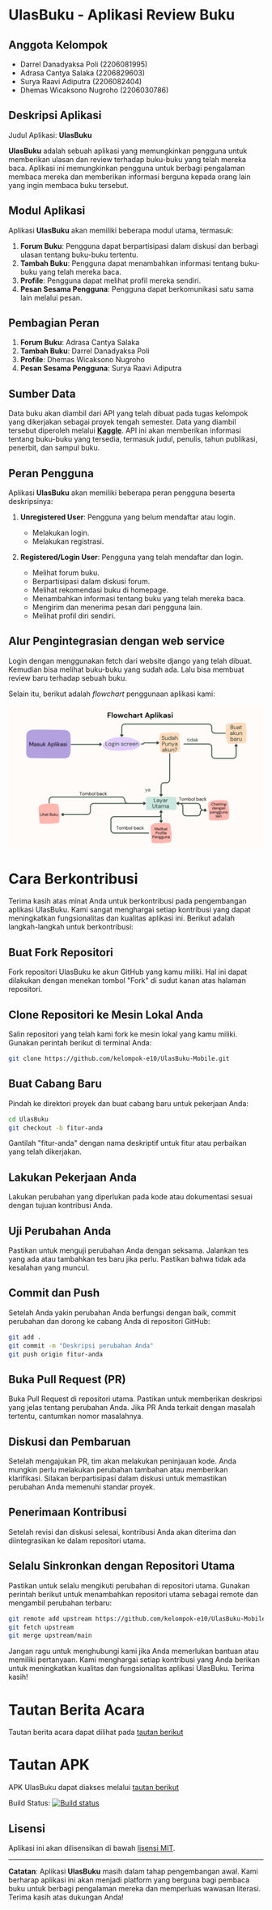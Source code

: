 # UlasBuku - Aplikasi Review Buku

## Anggota Kelompok

- Darrel Danadyaksa Poli (2206081995)
- Adrasa Cantya Salaka (2206829603)
- Surya Raavi Adiputra (2206082404)
- Dhemas Wicaksono Nugroho (2206030786)

## Deskripsi Aplikasi

Judul Aplikasi: **UlasBuku**

**UlasBuku** adalah sebuah aplikasi yang memungkinkan pengguna untuk memberikan ulasan dan review terhadap buku-buku yang telah mereka baca. Aplikasi ini memungkinkan pengguna untuk berbagi pengalaman membaca mereka dan memberikan informasi berguna kepada orang lain yang ingin membaca buku tersebut.

## Modul Aplikasi

Aplikasi **UlasBuku** akan memiliki beberapa modul utama, termasuk:

1. **Forum Buku**: Pengguna dapat berpartisipasi dalam diskusi dan berbagi ulasan tentang buku-buku tertentu.
2. **Tambah Buku**: Pengguna dapat menambahkan informasi tentang buku-buku yang telah mereka baca.
3. **Profile**: Pengguna dapat melihat profil mereka sendiri.
4. **Pesan Sesama Pengguna**: Pengguna dapat berkomunikasi satu sama lain melalui pesan.

## Pembagian Peran

1. **Forum Buku**: Adrasa Cantya Salaka
2. **Tambah Buku**: Darrel Danadyaksa Poli
3. **Profile**: Dhemas Wicaksono Nugroho
4. **Pesan Sesama Pengguna**: Surya Raavi Adiputra

## Sumber Data

Data buku akan diambil dari API yang telah dibuat pada tugas kelompok yang dikerjakan sebagai proyek tengah semester. Data yang diambil tersebut diperoleh melalui [**Kaggle**](https://www.kaggle.com/datasets/arashnic/book-recommendation-dataset/). API ini akan memberikan informasi tentang buku-buku yang tersedia, termasuk judul, penulis, tahun publikasi, penerbit, dan sampul buku.

## Peran Pengguna

Aplikasi **UlasBuku** akan memiliki beberapa peran pengguna beserta deskripsinya:

1. **Unregistered User**: Pengguna yang belum mendaftar atau login.
   - Melakukan login.
   - Melakukan registrasi.


2. **Registered/Login User**: Pengguna yang telah mendaftar dan login.
   - Melihat forum buku.
   - Berpartisipasi dalam diskusi forum.
   - Melihat rekomendasi buku di homepage.
   - Menambahkan informasi tentang buku yang telah mereka baca.
   - Mengirim dan menerima pesan dari pengguna lain.
   - Melihat profil diri sendiri.

## Alur Pengintegrasian dengan web service

Login dengan menggunakan fetch dari website django yang telah dibuat. Kemudian bisa melihat buku-buku yang sudah ada. Lalu bisa membuat review baru terhadap sebuah buku.

Selain itu, berikut adalah _flowchart_ penggunaan aplikasi kami:

![Alt text](ReadmePic/Flowchart.png)

# Cara Berkontribusi

Terima kasih atas minat Anda untuk berkontribusi pada pengembangan aplikasi UlasBuku. Kami sangat menghargai setiap kontribusi yang dapat meningkatkan fungsionalitas dan kualitas aplikasi ini. Berikut adalah langkah-langkah untuk berkontribusi:

## Buat Fork Repositori

Fork repositori UlasBuku ke akun GitHub yang kamu miliki. Hal ini dapat dilakukan dengan menekan tombol "Fork" di sudut kanan atas halaman repositori.

## Clone Repositori ke Mesin Lokal Anda

Salin repositori yang telah kami fork ke mesin lokal yang kamu miliki. Gunakan perintah berikut di terminal Anda:

```bash
git clone https://github.com/kelompok-e10/UlasBuku-Mobile.git
```

## Buat Cabang Baru

Pindah ke direktori proyek dan buat cabang baru untuk pekerjaan Anda:

```bash
cd UlasBuku
git checkout -b fitur-anda
```

Gantilah "fitur-anda" dengan nama deskriptif untuk fitur atau perbaikan yang telah dikerjakan.

## Lakukan Pekerjaan Anda

Lakukan perubahan yang diperlukan pada kode atau dokumentasi sesuai dengan tujuan kontribusi Anda.

## Uji Perubahan Anda

Pastikan untuk menguji perubahan Anda dengan seksama. Jalankan tes yang ada atau tambahkan tes baru jika perlu. Pastikan bahwa tidak ada kesalahan yang muncul.

## Commit dan Push

Setelah Anda yakin perubahan Anda berfungsi dengan baik, commit perubahan dan dorong ke cabang Anda di repositori GitHub:

```bash
git add .
git commit -m "Deskripsi perubahan Anda"
git push origin fitur-anda
```

## Buka Pull Request (PR)

Buka Pull Request di repositori utama. Pastikan untuk memberikan deskripsi yang jelas tentang perubahan Anda. Jika PR Anda terkait dengan masalah tertentu, cantumkan nomor masalahnya.

## Diskusi dan Pembaruan

Setelah mengajukan PR, tim akan melakukan peninjauan kode. Anda mungkin perlu melakukan perubahan tambahan atau memberikan klarifikasi. Silakan berpartisipasi dalam diskusi untuk memastikan perubahan Anda memenuhi standar proyek.

## Penerimaan Kontribusi

Setelah revisi dan diskusi selesai, kontribusi Anda akan diterima dan diintegrasikan ke dalam repositori utama.

## Selalu Sinkronkan dengan Repositori Utama

Pastikan untuk selalu mengikuti perubahan di repositori utama. Gunakan perintah berikut untuk menambahkan repositori utama sebagai remote dan mengambil perubahan terbaru:

```bash
git remote add upstream https://github.com/kelompok-e10/UlasBuku-Mobile.git
git fetch upstream
git merge upstream/main
```

Jangan ragu untuk menghubungi kami jika Anda memerlukan bantuan atau memiliki pertanyaan. Kami menghargai setiap kontribusi yang Anda berikan untuk meningkatkan kualitas dan fungsionalitas aplikasi UlasBuku. Terima kasih!

# Tautan Berita Acara

Tautan berita acara dapat dilihat pada [tautan berikut](https://docs.google.com/spreadsheets/d/17apHL7ozM74HWTzj6h73pk9-J-Uv__YU/edit#gid=2005070693)

# Tautan APK

APK UlasBuku dapat diakses melalui [tautan berikut](https://install.appcenter.ms/orgs/ulasbuku-mobile/apps/ulasbuku-mobile/distribution_groups/public)

Build Status: [![Build status](https://build.appcenter.ms/v0.1/apps/82fc5b37-5a27-42a9-be32-3700d785fa00/branches/main/badge)](https://appcenter.ms)

## Lisensi

Aplikasi ini akan dilisensikan di bawah [lisensi MIT](LICENSE).

---

**Catatan**: Aplikasi **UlasBuku** masih dalam tahap pengembangan awal. Kami berharap aplikasi ini akan menjadi platform yang berguna bagi pembaca buku untuk berbagi pengalaman mereka dan memperluas wawasan literasi. Terima kasih atas dukungan Anda!
